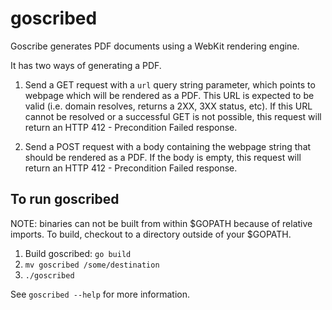 # goscribed

Goscribe generates PDF documents using a WebKit rendering engine.

It has two ways of generating a PDF.

1. Send a GET request with a `url` query string parameter, which points to webpage which will be rendered as a PDF.
    This URL is expected to be valid (i.e. domain resolves, returns a 2XX, 3XX status, etc).
    If this URL cannot be resolved or a successful GET is not possible, this request will return an HTTP 412 - Precondition Failed response.

2. Send a POST request with a body containing the webpage string that should be rendered as a PDF.
    If the body is empty, this request will return an HTTP 412 - Precondition Failed response.

## To run goscribed

NOTE: binaries can not be built from within $GOPATH because of relative imports. To build, checkout to a directory outside of your $GOPATH.

1. Build goscribed: `go build`
2. `mv goscribed /some/destination`
3. `./goscribed`

See `goscribed --help` for more information.
